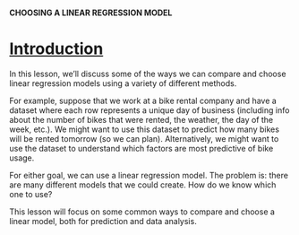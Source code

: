 #### CHOOSING A LINEAR REGRESSION MODEL

# [Introduction](https://www.codecademy.com/courses/linear-regression-mssp/lessons/choosing-a-linear-regression-model/exercises/introduction)

In this lesson, we’ll discuss some of the ways we can compare and choose linear regression models using a variety of different methods.

For example, suppose that we work at a bike rental company and have a dataset where each row represents a unique day of business 
(including info about the number of bikes that were rented, the weather, the day of the week, etc.). 
We might want to use this dataset to predict how many bikes will be rented tomorrow (so we can plan). 
Alternatively, we might want to use the dataset to understand which factors are most predictive of bike usage.

For either goal, we can use a linear regression model. 
The problem is: there are many different models that we could create. 
How do we know which one to use?

This lesson will focus on some common ways to compare and choose a linear model, both for prediction and data analysis.
